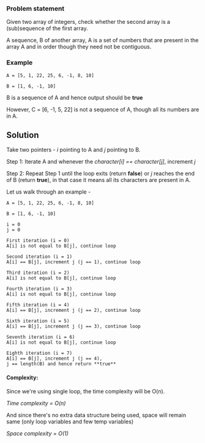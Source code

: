 ### Problem statement
Given two array of integers, check whether the second array is a (sub)sequence of the first array.

A sequence, B of another array, A is a set of numbers that are present in the array A and in order though they need not be contiguous.

### Example
	A = [5, 1, 22, 25, 6, -1, 8, 10]

	B = [1, 6, -1, 10]

B is a sequence of A and hence output should be **true**

However, C = [6, -1, 5, 22] is not a sequence of A, though all its numbers are in A.


## Solution

Take two pointers - _i_ pointing to A and _j_ pointing to B.

Step 1: Iterate A and whenever the _character[i] == character[j]_, increment _j_

Step 2: Repeat Step 1 until the loop exits (return **false**) or _j_ reaches the end of B (return **true**), in that case it means all its characters are present in A.

Let us walk through an example -

	A = [5, 1, 22, 25, 6, -1, 8, 10]

	B = [1, 6, -1, 10]

	i = 0
	j = 0

	First iteration (i = 0)
	A[i] is not equal to B[j], continue loop

	Second iteration (i = 1)
	A[i] == B[j], increment j (j == 1), continue loop

	Third iteration (i = 2)
	A[i] is not equal to B[j], continue loop

	Fourth iteration (i = 3)
	A[i] is not equal to B[j], continue loop

	Fifth iteration (i = 4)
	A[i] == B[j], increment j (j == 2), continue loop

	Sixth iteration (i = 5)
	A[i] == B[j], increment j (j == 3), continue loop

	Seventh iteration (i = 6)
	A[i] is not equal to B[j], continue loop

	Eighth iteration (i = 7)
	A[i] == B[j], increment j (j == 4),
	j == length(B) and hence return **true**

#### Complexity:
Since we're using single loop, the time complexity will be O(n).

_Time complexity = O(n)_

And since there's no extra data structure being used, space will remain same (only loop variables and few temp variables)

_Space complexity = O(1)_
